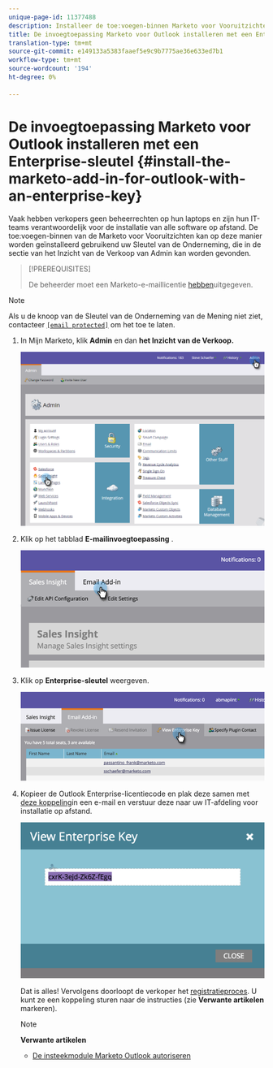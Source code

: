 ```yaml
---
unique-page-id: 11377488
description: Installeer de toe:voegen-binnen Marketo voor Vooruitzichten met een Sleutel van de Onderneming - Marketo Docs - de Documentatie van het Product
title: De invoegtoepassing Marketo voor Outlook installeren met een Enterprise-sleutel
translation-type: tm+mt
source-git-commit: e149133a5383faaef5e9c9b7775ae36e633ed7b1
workflow-type: tm+mt
source-wordcount: '194'
ht-degree: 0%

---
```



# De invoegtoepassing Marketo voor Outlook installeren met een Enterprise-sleutel {#install-the-marketo-add-in-for-outlook-with-an-enterprise-key}

Vaak hebben verkopers geen beheerrechten op hun laptops en zijn hun IT-teams verantwoordelijk voor de installatie van alle software op afstand. De toe:voegen-binnen van de Marketo voor Vooruitzichten kan op deze manier worden geïnstalleerd gebruikend uw Sleutel van de Onderneming, die in de sectie van het Inzicht van de Verkoop van Admin kan worden gevonden.

>[!PREREQUISITES]
>
>De beheerder moet een Marketo-e-maillicentie [hebben](issue-a-marketo-email-add-in-license.md)uitgegeven.

>[!NOTE]
>
>Als u de knoop van de Sleutel van de Onderneming van de Mening niet ziet, contacteer [`[email protected]`](http://docs.marketo.com/cdn-cgi/l/email-protection#1c6f696c6c736e685c717d6e77796873327f7371) om het toe te laten.

1. In Mijn Marketo, klik **Admin** en dan **het Inzicht van de Verkoop.**

   ![](assets/image2016-7-25-14-3a22-3a12.png)

1. Klik op het tabblad **E-mailinvoegtoepassing** .

   ![](assets/image2016-7-25-14-3a23-3a57.png)

1. Klik op **Enterprise-sleutel** weergeven.

   ![](assets/image2016-7-25-14-3a35-3a38.png)

1. Kopieer de Outlook Enterprise-licentiecode en plak deze samen met [deze koppeling](marketo-outlook-plugin-installation-by-it.md)in een e-mail en verstuur deze naar uw IT-afdeling voor installatie op afstand.

   ![](assets/image2016-7-25-14-3a39-3a9.png)

   Dat is alles! Vervolgens doorloopt de verkoper het [registratieproces](authorize-the-marketo-outlook-plugin.md). U kunt ze een koppeling sturen naar de instructies (zie **Verwante artikelen** markeren).

   >[!NOTE]
   >
   >**Verwante artikelen**
   >
   >    
   >    
   >    * [De insteekmodule Marketo Outlook autoriseren](authorize-the-marketo-outlook-plugin.md)


